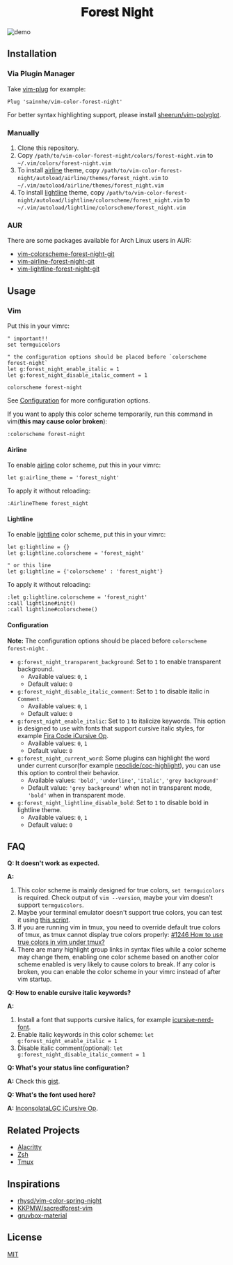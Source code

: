 <h1 align="center">
𝐅𝐨𝐫𝐞𝐬𝐭 𝐍𝐢𝐠𝐡𝐭
</h1>

![demo](https://user-images.githubusercontent.com/37491630/74096715-40f07000-4afa-11ea-9d40-d7390106d7a9.png)

## Installation

### Via Plugin Manager

Take [vim-plug](https://github.com/junegunn/vim-plug) for example:

```vim
Plug 'sainnhe/vim-color-forest-night'
```

For better syntax highlighting support, please install [sheerun/vim-polyglot](https://github.com/sheerun/vim-polyglot).

### Manually

1. Clone this repository.
2. Copy `/path/to/vim-color-forest-night/colors/forest-night.vim` to `~/.vim/colors/forest-night.vim`
3. To install [airline](https://github.com/vim-airline/vim-airline) theme, copy `/path/to/vim-color-forest-night/autoload/airline/themes/forest_night.vim` to `~/.vim/autoload/airline/themes/forest_night.vim`
4. To install [lightline](https://github.com/itchyny/lightline.vim) theme, copy `/path/to/vim-color-forest-night/autoload/lightline/colorscheme/forest_night.vim` to `~/.vim/autoload/lightline/colorscheme/forest_night.vim`

### AUR

There are some packages available for Arch Linux users in AUR:

- [vim-colorscheme-forest-night-git](https://aur.archlinux.org/packages/vim-colorscheme-forest-night-git/)
- [vim-airline-forest-night-git](https://aur.archlinux.org/packages/vim-airline-forest-night-git/)
- [vim-lightline-forest-night-git](https://aur.archlinux.org/packages/vim-lightline-forest-night-git/)

## Usage

### Vim

Put this in your vimrc:

```vim
" important!!
set termguicolors

" the configuration options should be placed before `colorscheme forest-night`
let g:forest_night_enable_italic = 1
let g:forest_night_disable_italic_comment = 1

colorscheme forest-night
```

See [Configuration](https://github.com/sainnhe/vim-color-forest-night#configuration) for more configuration options.

If you want to apply this color scheme temporarily, run this command in vim(**this may cause color broken**):

```vim
:colorscheme forest-night
```

#### Airline

To enable [airline](https://github.com/vim-airline/vim-airline) color scheme, put this in your vimrc:

```vim
let g:airline_theme = 'forest_night'
```

To apply it without reloading:

```
:AirlineTheme forest_night
```

#### Lightline

To enable [lightline](https://github.com/itchyny/lightline.vim) color scheme, put this in your vimrc:

```vim
let g:lightline = {}
let g:lightline.colorscheme = 'forest_night'

" or this line
let g:lightline = {'colorscheme' : 'forest_night'}
```

To apply it without reloading:

```vim
:let g:lightline.colorscheme = 'forest_night'
:call lightline#init()
:call lightline#colorscheme()
```

#### Configuration

**Note:** The configuration options should be placed before `colorscheme forest-night` .

- `g:forest_night_transparent_background`: Set to `1` to enable transparent background.
  - Available values: `0`, `1`
  - Default value: `0`
- `g:forest_night_disable_italic_comment`: Set to `1` to disable italic in `Comment` .
  - Available values: `0`, `1`
  - Default value: `0`
- `g:forest_night_enable_italic`: Set to `1` to italicize keywords. This option is designed to use with fonts that support cursive italic styles, for example [Fira Code iCursive Op](https://github.com/sainnhe/icursive-nerd-font).
  - Available values: `0`, `1`
  - Default value: `0`
- `g:forest_night_current_word`: Some plugins can highlight the word under current cursor(for example [neoclide/coc-highlight](https://github.com/neoclide/coc-highlight)), you can use this option to control their behavior.
  - Available values: `'bold'`, `'underline'`, `'italic'`, `'grey background'`
  - Default value: `'grey background'` when not in transparent mode, `'bold'` when in transparent mode.
- `g:forest_night_lightline_disable_bold`: Set to `1` to disable bold in lightline theme.
  - Available values: `0`, `1`
  - Default value: `0`

## FAQ

**Q: It doesn't work as expected.**

**A:**

1. This color scheme is mainly designed for true colors, `set termguicolors` is required. Check output of `vim --version`, maybe your vim doesn't support `termguicolors`.
2. Maybe your terminal emulator doesn't support true colors, you can test it using [this script](https://unix.stackexchange.com/questions/404414/print-true-color-24-bit-test-pattern).
3. If you are running vim in tmux, you need to override default true colors of tmux, as tmux cannot display true colors properly: [#1246 How to use true colors in vim under tmux?](https://github.com/tmux/tmux/issues/1246)
4. There are many highlight group links in syntax files while a color scheme may change them, enabling one color scheme based on another color scheme enabled is very likely to cause colors to break. If any color is broken, you can enable the color scheme in your vimrc instead of after vim startup.

**Q: How to enable cursive italic keywords?**

**A:**

1. Install a font that supports cursive italics, for example [icursive-nerd-font](https://github.com/sainnhe/icursive-nerd-font).
2. Enable italic keywords in this color scheme: `let g:forest_night_enable_italic = 1`
3. Disable italic comment(optional): `let g:forest_night_disable_italic_comment = 1`

**Q: What's your status line configuration?**

**A:** Check this [gist](https://gist.github.com/sainnhe/b8240bc047313fd6185bb8052df5a8fb).

**Q: What's the font used here?**

**A:** [InconsolataLGC iCursive Op](https://github.com/sainnhe/icursive-nerd-font).

## Related Projects

- [Alacritty](./alacritty/README.md)
- [Zsh](./zsh/README.md)
- [Tmux](https://gist.github.com/sainnhe/01f266092eac1aae15136b5bda879bad)

## Inspirations

- [rhysd/vim-color-spring-night](https://github.com/rhysd/vim-color-spring-night)
- [KKPMW/sacredforest-vim](https://github.com/KKPMW/sacredforest-vim)
- [gruvbox-material](https://github.com/gruvbox-material/vim)

## License

[MIT](./LICENSE)
